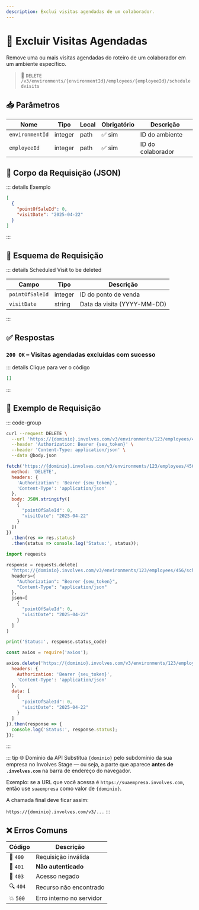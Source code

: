 ```yaml
---
description: Exclui visitas agendadas de um colaborador.
---
```


# 📄 Excluir Visitas Agendadas

Remove uma ou mais visitas agendadas do roteiro de um colaborador em um ambiente específico.

> 🔗 `DELETE /v3/environments/{environmentId}/employees/{employeeId}/scheduledvisits`


## 📥 Parâmetros

| Nome            | Tipo    | Local | Obrigatório | Descrição         |
|------------------|---------|-------|-------------|-------------------|
| `environmentId` | integer | path  | ✅ sim       | ID do ambiente    |
| `employeeId`    | integer | path  | ✅ sim       | ID do colaborador |


## 📨 Corpo da Requisição (JSON)

::: details Exemplo
```json
[
  {
    "pointOfSaleId": 0,
    "visitDate": "2025-04-22"
  }
]
```
:::


## 🧬 Esquema de Requisição

::: details Scheduled Visit to be deleted

| Campo           | Tipo    | Descrição                   |
|------------------|---------|-----------------------------|
| `pointOfSaleId` | integer | ID do ponto de venda        |
| `visitDate`     | string  | Data da visita (YYYY-MM-DD) |

:::


## ✅ Respostas

### `200 OK` – Visitas agendadas excluídas com sucesso

::: details Clique para ver o código
```json
[]
```
:::


## 📘 Exemplo de Requisição

::: code-group

```bash [🟢 cURL]
curl --request DELETE \
  --url 'https://{dominio}.involves.com/v3/environments/123/employees/456/scheduledvisits' \
  --header 'Authorization: Bearer {seu_token}' \
  --header 'Content-Type: application/json' \
  --data @body.json
```

```js [🟡 JavaScript]
fetch('https://{dominio}.involves.com/v3/environments/123/employees/456/scheduledvisits', {
  method: 'DELETE',
  headers: {
    'Authorization': 'Bearer {seu_token}',
    'Content-Type': 'application/json'
  },
  body: JSON.stringify([
    {
      "pointOfSaleId": 0,
      "visitDate": "2025-04-22"
    }
  ])
})
  .then(res => res.status)
  .then(status => console.log('Status:', status));
```

```python [🔵 Python]
import requests

response = requests.delete(
  "https://{dominio}.involves.com/v3/environments/123/employees/456/scheduledvisits",
  headers={
    "Authorization": "Bearer {seu_token}",
    "Content-Type": "application/json"
  },
  json=[
    {
      "pointOfSaleId": 0,
      "visitDate": "2025-04-22"
    }
  ]
)

print('Status:', response.status_code)
```

```js [🟣 Node.js]
const axios = require('axios');

axios.delete('https://{dominio}.involves.com/v3/environments/123/employees/456/scheduledvisits', {
  headers: {
    Authorization: 'Bearer {seu_token}',
    'Content-Type': 'application/json'
  },
  data: [
    {
      "pointOfSaleId": 0,
      "visitDate": "2025-04-22"
    }
  ]
}).then(response => {
  console.log('Status:', response.status);
});
```

:::

::: tip 🌐 Domínio da API
Substitua `{dominio}` pelo subdomínio da sua empresa no Involves Stage — ou seja, a parte que aparece **antes de `.involves.com`** na barra de endereço do navegador.

Exemplo: se a URL que você acessa é `https://suaempresa.involves.com`, então use `suaempresa` como valor de `{dominio}`.

A chamada final deve ficar assim:

`https://{dominio}.involves.com/v3/...`
:::


## ❌ Erros Comuns

| Código | Descrição                     |
|--------|-------------------------------|
| 🔴 `400`  | Requisição inválida           |
| 🔐 `401`  | **Não autenticado**           |
| 🚫 `403`  | Acesso negado                 |
| 🔍 `404`  | Recurso não encontrado        |
| 💥 `500`  | Erro interno no servidor      |
